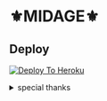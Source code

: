 # ⚜️MIDAGE⚜️

## Deploy

[![Deploy To Heroku](https://www.herokucdn.com/deploy/button.svg)](https://heroku.com/deploy?template=https://github.com/bot-support/MIDAGE)




<img src=""/>

<details>

<summary> special thanks </summary>

<b>[OXICLIC](https://t.me/Itz_oxiOp)</b>

<b>[AMAN](https://t.me/AmanPandeyDeveloperIN)</b>

<b>[BLAZE](https://t.me/blaze_opoo)</b>

<h1>#TEAMPATRICIA</h1>

</details>

